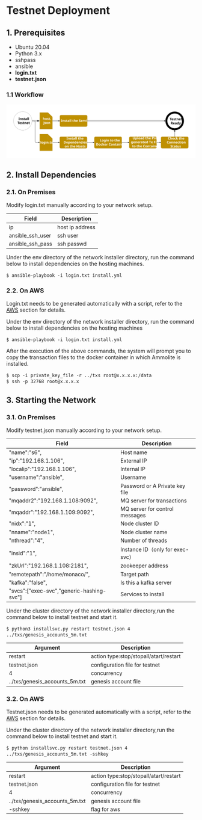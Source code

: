 # Testnet Deployment

## 1. Prerequisites

- Ubuntu 20.04
- Python 3.x
- sshpass
- ansible
- **login.txt**
- **testnet.json**

### 1.1 Workflow

![alt text](/img/install-services.svg)

## 2. Install Dependencies

### 2.1. On Premises

Modify login.txt manually according to your network setup.

| Field            | Description     |
| ---------------- | --------------- |
| ip               | host ip address |
| ansible_ssh_user | ssh user        |
| ansible_ssh_pass | ssh passwd      |

Under the env directory of the network installer directory, run the command below to install dependencies on the hosting machines.

```shell
$ ansible-playbook -i login.txt install.yml
```

### 2.2. On AWS

Login.txt needs to be generated automatically with a script, refer to the [AWS](https://github.com/HPISTechnologies/aws-ansible) section for details.

Under the env directory of the network installer directory, run the command below to install dependencies on the hosting machines

```shell
$ ansible-playbook -i login.txt install.yml
```

After the execution of the above commands, the system will prompt you to copy the transaction files to the docker container in which Ammolite is installed.

```shell
$ scp -i private_key_file -r ../txs root@x.x.x.x:/data
$ ssh -p 32768 root@x.x.x.x
```

## 3. Starting the Network

### 3.1. On Premises

Modify testnet.json manually according to your network setup.

|Field| Description  |
|---|---|
|"name":"s6",						|Host name|
|"ip":"192.168.1.106",				|External IP|
|"localip":"192.168.1.106",			|Internal IP|
|"username":"ansible",				|Username|
|"password":"ansible",				|Password or A Private key file|
|"mqaddr2":"192.168.1.108:9092",	|MQ server for transactions|
|"mqaddr":"192.168.1.109:9092",		|MQ server for control messages|
|"nidx":"1",						|Node cluster ID|
|"nname":"node1",					|Node cluster name|
|"nthread":"4",						|Number of threads|
|"insid":"1",						|Instance ID（only for exec-svc）|
|"zkUrl":"192.168.1.108:2181",		|zookeeper address|
|"remotepath":"/home/monaco/",		|Target path|
|"kafka":"false",					|Is this a kafka server|
|"svcs":["exec-svc","generic-hashing-svc"] |Services to install|

Under the cluster directory of the network installer directory,run the command below to install testnet and start it.

```shell
$ python3 installsvc.py restart testnet.json 4 ../txs/genesis_accounts_5m.txt
```

| Argument                   | Description                            |
| -------------------------- | -------------------------------------- |
| restart                    | action type:stop/stopall/atart/restart |
| testnet.json               | configuration file for testnet         |
| 4                          | concurrency                            |
| ../txs/genesis_accounts_5m.txt | genesis account file                   |

### 3.2. On AWS

Testnet.json needs to be generated automatically with a script, refer to the [AWS](https://github.com/HPISTechnologies/aws-ansible) section for details.

Under the cluster directory of the network installer directory,run the command below to install testnet and start it.

```shell
$ python installsvc.py restart testnet.json 4 ../txs/genesis_accounts_5m.txt -sshkey
```

| Argument                   | Description                            |
| -------------------------- | -------------------------------------- |
| restart                    | action type:stop/stopall/atart/restart |
| testnet.json               | configuration file for testnet         |
| 4                          | concurrency                            |
| ../txs/genesis_accounts_5m.txt | genesis account file                   |
| -sshkey                    | flag for aws                           |

